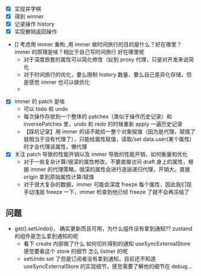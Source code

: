 - [x] 实现井字棋
- [x] 得到 winner
- [x] 记录操作 history
- [x] 实现撤销返回操作
- [] 考虑用 immer 重构 ,用 immer 做时间旅行的目的是什么？好在哪里？immer 的原理是啥？相比于自己写时间旅行 好在哪里呢
  - 对于深度嵌套的属性可以简化修改（扯到 proxy 代理，只是对开发来说简化
  - 对于时间旅行的优化，要么限制 history 数量，要么自己差异化存储，但是感觉 immer 也可以做优化
  -
- [x] immer 的 patch 是啥
  - 可以 todo 和 undo
  - 每次操作存放到一个整体的 patches（类似于操作历史记录）和 inversePatches 里，undo 和 redo 的时候重新 apply 一遍历史记录
  - 【踩坑记录】用 immer 的话不能给一整个对象赋值（因为是代理，赋值了就相当于没有代理了），只能给属性赋值，读取/set data.user(某个属性)时才会代理该属性，懒代理
- [x] 关注 patch 导致的性能开销以及 immer 导致的性能开销，如何衡量和优化
  - 对于一些复杂计算/很深的属性修改，不要直接访问 draft 身上的属性，根据 immer 的代理策略，很深的属性会进行逐层递归代理，开销大。直接 origin 拿到原始属性计算/赋值
  - 对于很大复杂的数据，immer 可能会深度 freeze 每个属性，因此我们现手动浅层 freeze 一下，immer 检查到他已经 freeze 了就不会再冻结了

## 问题

- get().setUndo()， 确实更新而且可用，为什么组件没有拿到通知?? zustand 的组件是怎么拿到通知的呢
  - 看下 create 内部做了什么 如何切片得到的通知 useSyncExternalStore 感觉要看这个 store 的细节 怎么 listner 的呢
  - setUndo set 了但是订阅者没有拿到通知，目前还不知道 useSyncExternalStore 的实现细节，感觉需要了解他的细节在 debug...
